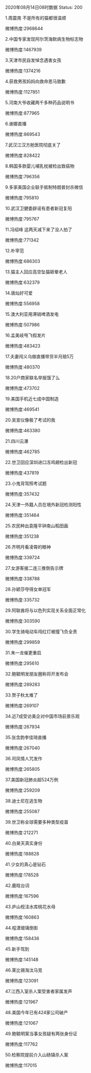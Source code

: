 2020年08月14日08时数据
Status: 200

1.周震南 不是所有的猫都很温顺

微博热度:2968644

2.中国专家发现阿尔茨海默病生物标志物

微博热度:1467939

3.天津市民自发悼念遇害女孩

微博热度:1374216

4.获救男孩妈妈向救命恩马致歉

微博热度:1127851

5.河南大爷收藏两千多种药品说明书

微博热度:877965

6.谢娜直播

微博热度:869543

7.武汉江汉方舱医院彻底关了

微博热度:828422

8.韩国多款婴儿哺乳枕被检出致癌物

微博热度:796356

9.多家美国企业联手抵制特朗普封杀微信

微博热度:795810

10.武汉卫健委辟谣有患者新冠复阳

微博热度:795767

11.冯绍峰 这两天减下来了没人拍了

微博热度:771342

12.朴宰范

微博热度:686303

13.猫主人回应高空坠猫砸晕老人

微博热度:632379

14.唐灿好可爱

微博热度:556958

15.澳大利亚用滞销啤酒发电

微博热度:507986

16.孟美岐甩飞假发片

微博热度:483423

17.夫妻闯义乌做直播带货半月赔5万

微博热度:480370

18.20户商家联名举报饿了么

微博热度:473702

19.美国手机近七成中国制造

微博热度:469541

20.吴宣仪像极了考试的我

微博热度:463380

21.四川云瀑

微博热度:462785

22.世卫回应深圳进口冻鸡翅检出新冠

微博热度:437819

23.小鬼背驾照考试题

微博热度:357432

24.天津一外籍人员在境外新冠检测阳性

微博热度:351464

25.农民种出袁隆平钟南山稻田画

微博热度:351238

26.齐明月看凌霄的眼神

微博热度:339724

27.女游客接二连三推倒告示牌

微博热度:338788

28.孙颖莎夺得女单冠军

微博热度:335732

29.阿联酋将与以色列实现关系全面正常化

微博热度:303590

30.学生骑电动车闯红灯被撞飞负全责

微博热度:299859

31.朱一龙催更重启

微博热度:295610

32.鲍毓明发朋友圈称将开发布会

微博热度:289283

33.贺子秋太难了

微博热度:269107

34.近7成受访美企对中国市场前景乐观

微博热度:267934

35.张含韵李佳琦直播

微博热度:267040

36.司凤情人咒发作

微博热度:265805

37.美国新冠肺炎超524万例

微博热度:259209

38.迪士尼在逃生物

微博热度:255087

39.世卫称全球需要多种类型疫苗

微博热度:212271

40.白昊天真实身份

微博热度:188828

41.少女的真心是钻石

微博热度:178528

42.鹿晗台词

微博热度:167596

43.庐山枧洼水库桃花水母

微博热度:160863

44.程潇玻璃倒影

微博热度:158436

45.新手驾到

微博热度:145148

46.莱比锡淘汰马竞

微博热度:123091

47.江西入室杀人案受害者家属发声

微博热度:121967

48.美国今年已有424家公司破产

微博热度:121067

49.鲍毓明案当事女孩疑有两张身份证

微博热度:117762

50.检察院提前介入山砀镇杀人案

微博热度:117015

